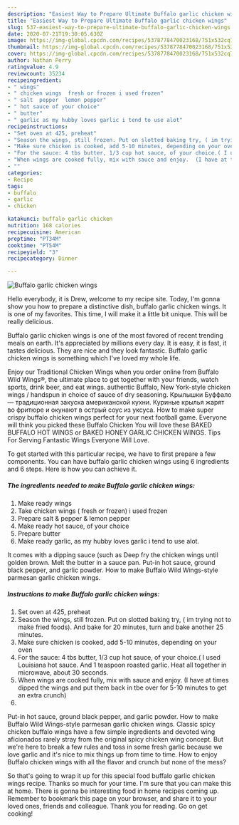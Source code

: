 ```yaml
---
description: "Easiest Way to Prepare Ultimate Buffalo garlic chicken wings"
title: "Easiest Way to Prepare Ultimate Buffalo garlic chicken wings"
slug: 537-easiest-way-to-prepare-ultimate-buffalo-garlic-chicken-wings
date: 2020-07-21T19:30:05.630Z
image: https://img-global.cpcdn.com/recipes/5378778470023168/751x532cq70/buffalo-garlic-chicken-wings-recipe-main-photo.jpg
thumbnail: https://img-global.cpcdn.com/recipes/5378778470023168/751x532cq70/buffalo-garlic-chicken-wings-recipe-main-photo.jpg
cover: https://img-global.cpcdn.com/recipes/5378778470023168/751x532cq70/buffalo-garlic-chicken-wings-recipe-main-photo.jpg
author: Nathan Perry
ratingvalue: 4.9
reviewcount: 35234
recipeingredient:
- " wings"
- " chicken wings  fresh or frozen i used frozen"
- " salt  pepper  lemon pepper"
- " hot sauce of your choice"
- " butter"
- " garlic as my hubby loves garlic i tend to use alot"
recipeinstructions:
- "Set oven at 425, preheat"
- "Season the wings, still frozen. Put on slotted baking try, ( im trying not to make fried foods). And bake for 20 minutes, turn and bake another 25 minutes."
- "Make sure chicken is cooked, add 5-10 minutes, depending on your oven"
- "For the sauce: 4 tbs butter, 1/3 cup hot sauce, of your choice.( I used Louisiana hot sauce. And 1 teaspoon roasted garlic. Heat all together in microwave, about 30 seconds."
- "When wings are cooked fully, mix with sauce and enjoy.  (I have at times dipped the wings and put them back in tbe over for 5-10 minutes to get an extra crunch)"
- ""
categories:
- Recipe
tags:
- buffalo
- garlic
- chicken

katakunci: buffalo garlic chicken 
nutrition: 168 calories
recipecuisine: American
preptime: "PT34M"
cooktime: "PT54M"
recipeyield: "3"
recipecategory: Dinner

---
```



![Buffalo garlic chicken wings](https://img-global.cpcdn.com/recipes/5378778470023168/751x532cq70/buffalo-garlic-chicken-wings-recipe-main-photo.jpg)

Hello everybody, it is Drew, welcome to my recipe site. Today, I'm gonna show you how to prepare a distinctive dish, buffalo garlic chicken wings. It is one of my favorites. This time, I will make it a little bit unique. This will be really delicious.

Buffalo garlic chicken wings is one of the most favored of recent trending meals on earth. It's appreciated by millions every day. It is easy, it is fast, it tastes delicious. They are nice and they look fantastic. Buffalo garlic chicken wings is something which I've loved my whole life.

Enjoy our Traditional Chicken Wings when you order online from Buffalo Wild Wings®, the ultimate place to get together with your friends, watch sports, drink beer, and eat wings. authentic Buffalo, New York-style chicken wings / handspun in choice of sauce of dry seasoning. Крылышки Буффало — традиционная закуска американской кухни. Куриные крылья жарят во фритюре и окунают в острый соус из уксуса. How to make super crispy buffalo chicken wings perfect for your next football game. Everyone will think you picked these Buffalo Chicken You will love these BAKED BUFFALO HOT WINGS or BAKED HONEY GARLIC CHICKEN WINGS. Tips For Serving Fantastic Wings Everyone Will Love.


To get started with this particular recipe, we have to first prepare a few components. You can have buffalo garlic chicken wings using 6 ingredients and 6 steps. Here is how you can achieve it.

<!--inarticleads1-->

##### The ingredients needed to make Buffalo garlic chicken wings:

1. Make ready  wings
1. Take  chicken wings ( fresh or frozen) i used frozen
1. Prepare  salt &amp; pepper &amp; lemon pepper
1. Make ready  hot sauce, of your choice
1. Prepare  butter
1. Make ready  garlic, as my hubby loves garlic i tend to use alot.


It comes with a dipping sauce (such as Deep fry the chicken wings until golden brown. Melt the butter in a sauce pan. Put-in hot sauce, ground black pepper, and garlic powder. How to make Buffalo Wild Wings-style parmesan garlic chicken wings. 

<!--inarticleads2-->

##### Instructions to make Buffalo garlic chicken wings:

1. Set oven at 425, preheat
1. Season the wings, still frozen. Put on slotted baking try, ( im trying not to make fried foods). And bake for 20 minutes, turn and bake another 25 minutes.
1. Make sure chicken is cooked, add 5-10 minutes, depending on your oven
1. For the sauce: 4 tbs butter, 1/3 cup hot sauce, of your choice.( I used Louisiana hot sauce. And 1 teaspoon roasted garlic. Heat all together in microwave, about 30 seconds.
1. When wings are cooked fully, mix with sauce and enjoy.  (I have at times dipped the wings and put them back in tbe over for 5-10 minutes to get an extra crunch)
1. 


Put-in hot sauce, ground black pepper, and garlic powder. How to make Buffalo Wild Wings-style parmesan garlic chicken wings. Classic spicy chicken buffalo wings have a few simple ingredients and devoted wing aficionados rarely stray from the original spicy chicken wing concept. But we&#39;re here to break a few rules and toss in some fresh garlic because we love garlic and it&#39;s nice to mix things up from time to time. How to enjoy Buffalo chicken wings with all the flavor and crunch but none of the mess? 

So that's going to wrap it up for this special food buffalo garlic chicken wings recipe. Thanks so much for your time. I'm sure that you can make this at home. There is gonna be interesting food in home recipes coming up. Remember to bookmark this page on your browser, and share it to your loved ones, friends and colleague. Thank you for reading. Go on get cooking!
